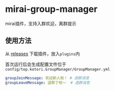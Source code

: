# mirai-group-manager

mirai插件，支持入群欢迎，离群提示

## 使用方法

从 [releases](https://github.com/moesnow/mirai-group-manager/releases/latest) 下载插件，放入`plugins`内

首次运行后会生成配置文件位于 `config/top.kotori.GroupManager/GroupManager.yml`

```yaml
groupJoinMessage: 欢迎新人帕！ # 进群消息
groupLeaveMessage: 退群了帕～  # 退群消息
```